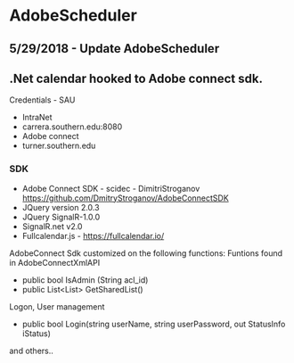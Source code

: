# AdobeScheduler
## 5/29/2018 - Update AdobeScheduler
## .Net calendar hooked to Adobe connect sdk.

Credentials - SAU

- IntraNet
- carrera.southern.edu:8080
- Adobe connect
- turner.southern.edu


### SDK

- Adobe Connect SDK - scidec - DimitriStroganov
https://github.com/DmitryStroganov/AdobeConnectSDK
- JQuery version 2.0.3
- JQuery SignalR-1.0.0
- SignalR.net v2.0
- Fullcalendar.js - https://fullcalendar.io/

AdobeConnect Sdk customized on the following functions:
Funtions found in AdobeConnectXmlAPI

- public bool IsAdmin (String acl_id)
- public List<List<string>> GetSharedList()

Logon, User management
- public bool Login(string userName, string userPassword, out StatusInfo iStatus)

and others..




